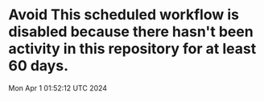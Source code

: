 # Avoid This scheduled workflow is disabled because there hasn't been activity in this repository for at least 60 days.
Mon Apr  1 01:52:12 UTC 2024

